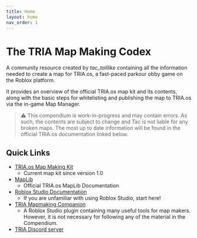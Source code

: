 ```yaml
---
title: Home
layout: home
nav_order: 1
---
```


# The TRIA Map Making Codex

A community resource created by *tac_taillike* containing all the information needed to create a map for TRIA.os, a fast-paced parkour obby game on the Roblox platform.

It provides an overview of the official TRIA.os map kit and its contents, along with the basic steps for whitelisting and publishing the map to TRIA.os via the in-game Map Manager.

> ⚠️ This compendium is work-in-progress and may contain errors. As such, the contents are subject to change and Tac is not liable for any broken maps. The most up to date information will be found in the official TRIA.os documentation linked below.

## Quick Links
- [TRIA.os Map Making Kit](https://create.roblox.com/store/asset/93671903447129/TRIAos-Map-Making-Kit)
  - Current map kit since version 1.0
- [MapLib](https://tria-studio.github.io/Tria-Escape-MapLib/api/MapLib/)
  - Official TRIA.os MapLib Documentation
- [Roblox Studio Documentation](https://create.roblox.com/docs/studio)
  - If you are unfamiliar with using Roblox Studio, start here!
- [TRIA Mapmaking Companion](https://www.roblox.com/library/13782566472/TRIA-Plugin-Suite)
  - A Roblox Studio plugin containing many useful tools for map makers. However, it is not necessary for following any of the material in the Compendium.
- [TRIA Discord server](https://discord.gg/tria)